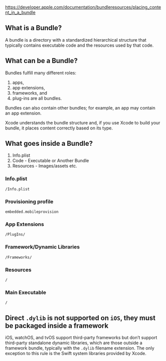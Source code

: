 

https://developer.apple.com/documentation/bundleresources/placing_content_in_a_bundle

## What is a Bundle?

A bundle is a directory with a standardized hierarchical structure that typically contains executable code and the resources used by that code.

## What can be a Bundle?

Bundles fulfill many different roles: 
1. apps, 
2. app extensions, 
3. frameworks, and 
4. plug-ins are all bundles. 

Bundles can also contain other bundles; for example, an app may contain an app extension.

Xcode understands the bundle structure and, if you use Xcode to build your bundle, it places content correctly based on its type.

## What goes inside a Bundle?

1. Info.plist
2. Code - Executable or Another Bundle
3. Resources - Images/assets etc. 

### Info.plist

`/Info.plist`

### Provisioning profile

`embedded.mobileprovision`

### App Extensions

`/PlugIns/`

### Framework/Dynamic Libraries

`/Frameworks/`

### Resources

`/`

### Main Executable

`/`


## Direct `.dylib` is not supported on `iOS`, they must be packaged inside a framework

iOS, watchOS, and tvOS support third-party frameworks but don’t support third-party standalone dynamic libraries, which are those outside a framework bundle, typically with the `.dylib` filename extension. The only exception to this rule is the Swift system libraries provided by Xcode.




